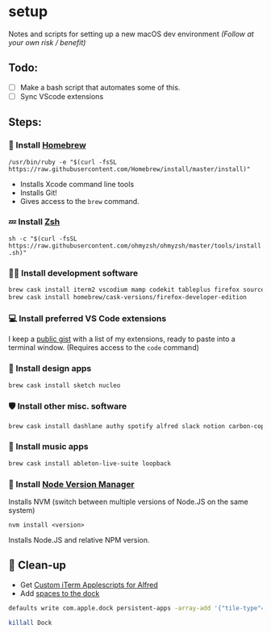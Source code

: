 # setup
Notes and scripts for setting up a new macOS dev environment *(Follow at your own risk / benefit)*

## Todo: 
- [ ] Make a bash script that automates some of this.
- [ ] Sync VScode extensions

## Steps:

### 🍻 Install [Homebrew](https://brew.sh/)

`/usr/bin/ruby -e "$(curl -fsSL https://raw.githubusercontent.com/Homebrew/install/master/install)"`

- Installs Xcode command line tools
- Installs Git!
- Gives access to the `brew` command.

### 💤 Install [Zsh](https://github.com/ohmyzsh/ohmyzsh)

`sh -c "$(curl -fsSL https://raw.githubusercontent.com/ohmyzsh/ohmyzsh/master/tools/install.sh)"`

### 👩‍💻 Install development software

```bash
brew cask install iterm2 vscodium mamp codekit tableplus firefox sourcetree insomnia && \ 
brew cask install homebrew/cask-versions/firefox-developer-edition
```

### 💻 Install preferred VS Code extensions

I keep a [public gist](https://gist.github.com/miclgael/79b65d3420f95a943eb9bf94be1399c5) with a list of my extensions, ready to paste into a terminal window. (Requires access to the `code` command)

### 🎨 Install design apps

```bash
brew cask install sketch nucleo
```

### 🛡 Install other misc. software

```bash
brew cask install dashlane authy spotify alfred slack notion carbon-copy-cloner
```

### 🎹 Install music apps

```bash
brew cask install ableton-live-suite loopback
```

### 💚 Install [Node Version Manager](https://github.com/nvm-sh/nvm)

Installs NVM (switch between multiple versions of Node.JS on the same system)

`nvm install <version>`

Installs Node.JS <version> and relative NPM version.

## 🧼 Clean-up

- Get [Custom iTerm Applescripts for Alfred](https://github.com/stuartcryan/custom-iterm-applescripts-for-alfred)
- Add [spaces to the dock](https://css-tricks.com/snippets/html/add-spaces-to-dock-in-os-x/) 

```bash
defaults write com.apple.dock persistent-apps -array-add '{"tile-type"="spacer-tile";}'
```

```bash
killall Dock
```